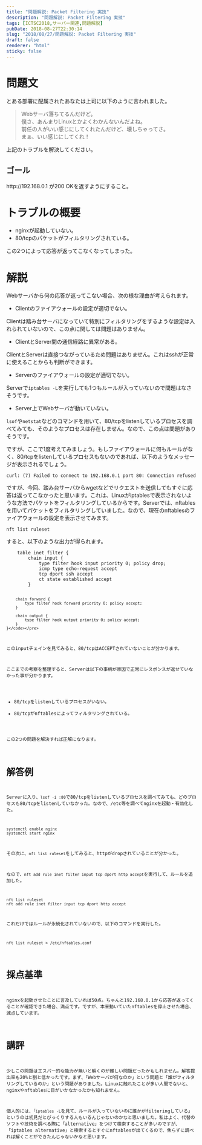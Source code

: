 ```yaml
---
title: "問題解説: Packet Filtering 実技"
description: "問題解説: Packet Filtering 実技"
tags: [ICTSC2018,サーバー関連,問題解説]
pubDate: 2018-08-27T22:30:14
slug: "2018/08/27/問題解説: Packet Filtering 実技"
draft: false
renderer: "html"
sticky: false
---
```


<h1>問題文</h1>
<p>とある部署に配属されたあなたは上司に以下のように言われました。</p>
<blockquote><p>
  Webサーバ落ちてるんだけど。<br />
  僕さ、あんまりLinuxとかよくわかんないんだよね。<br />
  前任の人がいい感じにしてくれたんだけど、壊しちゃってさ。<br />
  まぁ、いい感じにしてくれ！
</p></blockquote>
<p>上記のトラブルを解決してください。</p>
<h2>ゴール</h2>
<p>http://192.168.0.1 が200 OKを返すようにすること。</p>
<h1>トラブルの概要</h1>
<ul>
<li>nginxが起動していない。</li>
<li>80/tcpのパケットがフィルタリングされている。</li>
</ul>
<p>この2つによって応答が返ってこなくなってしまった。</p>
<h1>解説</h1>
<p>Webサーバから何の応答が返ってこない場合、次の様な理由が考えられます。</p>
<ul>
<li>Clientのファイアウォールの設定が適切でない。</li>
</ul>
<p>Clientは踏み台サーバになっていて特別にフィルタリングをするような設定は入れられていないので、この点に関しては問題はありません。</p>
<ul>
<li>ClientとServer間の通信経路に異常がある。</li>
</ul>
<p>ClientとServerは直接つながっているため問題はありません。これはsshが正常に使えることからも判断ができます。</p>
<ul>
<li>Serverのファイアウォールの設定が適切でない。</li>
</ul>
<p>Serverで<code>iptables -L</code>を実行しても1つもルールが入っていないので問題はなさそうです。</p>
<ul>
<li>Server上でWebサーバが動いていない。</li>
</ul>
<p><code>lsof</code>や<code>netstat</code>などのコマンドを用いて、80/tcpをlistenしているプロセスを調べてみても、そのようなプロセスは存在しません。なので、この点は問題がありそうです。</p>
<p>ですが、ここで1度考えてみましょう。もしファイアウォールに何もルールがなく、80/tcpをlistenしているプロセスもないのであれば、以下のようなメッセージが表示されるでしょう。</p>
<pre><code>curl: (7) Failed to connect to 192.168.0.1 port 80: Connection refused</code></pre>
<p>ですが、今回、踏み台サーバからwgetなどでリクエストを送信してもすぐに応答は返ってこなかったと思います。これは、Linuxがiptablesで表示されないような方法でパケットをフィルタリングしているからです。Serverでは、nftablesを用いてパケットをフィルタリングしていました。なので、現在のnftablesのファイアウォールの設定を表示させてみます。</p>
<pre><code>nft list ruleset</code></pre>
<p>すると、以下のような出力が得られます。</p>
<pre><code>    table inet filter {
        chain input {
            type filter hook input priority 0; policy drop;
            icmp type echo-request accept
            tcp dport ssh accept
            ct state established accept
        }

        chain forward {
            type filter hook forward priority 0; policy accept;
        }

        chain output {
            type filter hook output priority 0; policy accept;
        }
    }</code></pre>
<p>このinputチェインを見てみると、80/tcpはACCEPTされていないことが分かります。</p>
<p>ここまでの考察を整理すると、Serverは以下の事柄が原因で正常にレスポンスが返せていなかった事が分かります。</p>
<ul>
<li>80/tcpをlistenしているプロセスがいない。</li>
<li>80/tcpがnftablesによってフィルタリングされている。</li>
</ul>
<p>この2つの問題を解決すれば正解になります。</p>
<h1>解答例</h1>
<p>Serverに入り、<code>lsof -i :80</code>で80/tcpをlistenしているプロセスを調べてみても、どのプロセスも80/tcpをlistenしていなかった。なので、/etc等を調べてnginxを起動・有効化した。</p>
<pre><code>systemctl enable nginx
systemctl start nginx</code></pre>
<p>その次に、<code>nft list ruleset</code>をしてみると、httpがdropされていることが分かった。</p>
<p>なので、<code>nft add rule inet filter input tcp dport http accept</code>を実行して、ルールを追加した。</p>
<pre><code>nft list ruleset
nft add rule inet filter input tcp dport http accept</code></pre>
<p>これだけではルールが永続化されていないので、以下のコマンドを実行した。</p>
<pre><code>nft list ruleset &gt; /etc/nftables.conf</code></pre>
<h1>採点基準</h1>
<p>nginxを起動させたことに言及していれば50点。ちゃんと192.168.0.1から応答が返ってくることが確認できた場合、満点です。ですが、本来動いていたnftablesを停止させた場合、減点しています。</p>
<h1>講評</h1>
<p>少しこの問題はエスパー的な能力が無いと解くのが難しい問題だったかもしれません。解答提出率も20%と割と低かったです。まず、「Webサーバが何なのか」という問題と「誰がフィルタリングしているのか」という問題がありました。Linuxに触れたことが多い人間でないと、nginxやnftablesに目がいかなかったかも知れません。</p>
<p>個人的には、「<code>iptables -L</code>を見て、ルールが入っていないのに誰かがfilteringしている」というのは初見だとびっくりする人もいるんじゃないのかなと思いました。私はよく、代替のソフトや技術を調べる際に「alternative」をつけて検索することが多いのですが、「iptables alternative」と検索するとすぐにnftablesが出てくるので、焦らずに調べれば解くことができたんじゃないかなと思います。</p>
